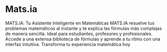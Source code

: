# Mats.ia
MATS.IA: Tu Asistente Inteligente en Matemáticas  MATS.IA resuelve tus problemas matemáticos al instante y te explica las fórmulas más complejas de manera sencilla. Ideal para estudiantes, profesores y profesionales. Accede a una extensa biblioteca de fórmulas y aprende a tu ritmo con una interfaz intuitiva. Transforma tu experiencia matemática hoy
